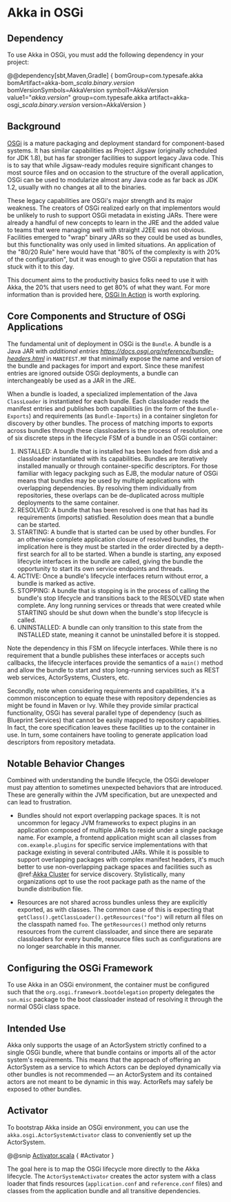 # Akka in OSGi

## Dependency

To use Akka in OSGi, you must add the following dependency in your project:

@@dependency[sbt,Maven,Gradle] {
  bomGroup=com.typesafe.akka bomArtifact=akka-bom_$scala.binary.version$ bomVersionSymbols=AkkaVersion
  symbol1=AkkaVersion
  value1="$akka.version$"
  group=com.typesafe.akka
  artifact=akka-osgi_$scala.binary.version$
  version=AkkaVersion
}

## Background

[OSGi](https://www.osgi.org/resources/where-to-start/) is a mature packaging and deployment standard for component-based systems. It
has similar capabilities as Project Jigsaw (originally scheduled for JDK 1.8), but has far stronger facilities to
support legacy Java code. This is to say that while Jigsaw-ready modules require significant changes to most source files
and on occasion to the structure of the overall application, OSGi can be used to modularize almost any Java code as far
back as JDK 1.2, usually with no changes at all to the binaries.

These legacy capabilities are OSGi's major strength and its major weakness. The creators of OSGi realized early on that
implementors would be unlikely to rush to support OSGi metadata in existing JARs. There were already a handful of new
concepts to learn in the JRE and the added value to teams that were managing well with straight J2EE was not obvious.
Facilities emerged to "wrap" binary JARs so they could be used as bundles, but this functionality was only used in limited
situations. An application of the "80/20 Rule" here would have that "80% of the complexity is with 20% of the configuration",
but it was enough to give OSGi a reputation that has stuck with it to this day.

This document aims to the productivity basics folks need to use it with Akka, the 20% that users need to get 80% of what they want.
For more information than is provided here, [OSGi In Action](https://www.manning.com/books/osgi-in-action) is worth exploring.

## Core Components and Structure of OSGi Applications

The fundamental unit of deployment in OSGi is the `Bundle`. A bundle is a Java JAR with *additional
entries <https://docs.osgi.org/reference/bundle-headers.html>* in `MANIFEST.MF` that minimally expose the name and version
of the bundle and packages for import and export. Since these manifest entries are ignored outside OSGi deployments,
a bundle can interchangeably be used as a JAR in the JRE.

When a bundle is loaded, a specialized implementation of the Java `ClassLoader` is instantiated for each bundle. Each
classloader reads the manifest entries and publishes both capabilities (in the form of the `Bundle-Exports`) and
requirements (as `Bundle-Imports`) in a container singleton for discovery by other bundles. The process of matching imports to
exports across bundles through these classloaders is the process of resolution, one of six discrete steps in the lifecycle
FSM of a bundle in an OSGi container:

 1. INSTALLED: A bundle that is installed has been loaded from disk and a classloader instantiated with its capabilities.
Bundles are iteratively installed manually or through container-specific descriptors. For those familiar with legacy packging
such as EJB, the modular nature of OSGi means that bundles may be used by multiple applications with overlapping dependencies.
By resolving them individually from repositories, these overlaps can be de-duplicated across multiple deployments to
the same container.
 2. RESOLVED: A bundle that has been resolved is one that has had its requirements (imports) satisfied. Resolution does
mean that a bundle can be started.
 3. STARTING: A bundle that is started can be used by other bundles. For an otherwise complete application closure of
resolved bundles, the implication here is they must be started in the order directed by a depth-first search for all to
be started. When a bundle is starting, any exposed lifecycle interfaces in the bundle are called, giving the bundle
the opportunity to start its own service endpoints and threads.
 4. ACTIVE: Once a bundle's lifecycle interfaces return without error, a bundle is marked as active.
 5. STOPPING: A bundle that is stopping is in the process of calling the bundle's stop lifecycle and transitions back to
the RESOLVED state when complete. Any long running services or threads that were created while STARTING should be shut
down when the bundle's stop lifecycle is called.
 6. UNINSTALLED: A bundle can only transition to this state from the INSTALLED state, meaning it cannot be uninstalled
before it is stopped.

Note the dependency in this FSM on lifecycle interfaces. While there is no requirement that a bundle publishes these
interfaces or accepts such callbacks, the lifecycle interfaces provide the semantics of a `main()` method and allow
the bundle to start and stop long-running services such as REST web services, ActorSystems, Clusters, etc.

Secondly, note when considering requirements and capabilities, it's a common misconception to equate these with repository
dependencies as might be found in Maven or Ivy. While they provide similar practical functionality, OSGi has several
parallel type of dependency (such as Blueprint Services) that cannot be easily mapped to repository capabilities. In fact,
the core specification leaves these facilities up to the container in use. In turn, some containers have tooling to generate
application load descriptors from repository metadata.

## Notable Behavior Changes

Combined with understanding the bundle lifecycle, the OSGi developer must pay attention to sometimes unexpected behaviors
that are introduced. These are generally within the JVM specification, but are unexpected and can lead to frustration.

 * 
   Bundles should not export overlapping package spaces. It is not uncommon for legacy JVM frameworks to expect plugins
in an application composed of multiple JARs to reside under a single package name. For example, a frontend application
might scan all classes from `com.example.plugins` for specific service implementations with that package existing in
several contributed JARs.
   While it is possible to support overlapping packages with complex manifest headers, it's much better to use non-overlapping
package spaces and facilities such as @ref:[Akka Cluster](../typed/cluster-concepts.md)
for service discovery. Stylistically, many organizations opt to use the root package path as the name of the bundle
distribution file.

 * Resources are not shared across bundles unless they are explicitly exported, as with classes. The common
case of this is expecting that `getClass().getClassLoader().getResources("foo")` will return all files on the classpath
named `foo`. The `getResources()` method only returns resources from the current classloader, and since there are
separate classloaders for every bundle, resource files such as configurations are no longer searchable in this manner.

## Configuring the OSGi Framework

To use Akka in an OSGi environment, the container must be configured such that the `org.osgi.framework.bootdelegation`
property delegates the `sun.misc` package to the boot classloader instead of resolving it through the normal OSGi class space.

## Intended Use

Akka only supports the usage of an ActorSystem strictly confined to a single OSGi bundle, where that bundle contains or imports
all of the actor system's requirements. This means that the approach of offering an ActorSystem as a service to which Actors
can be deployed dynamically via other bundles is not recommended — an ActorSystem and its contained actors are not meant to be
dynamic in this way. ActorRefs may safely be exposed to other bundles.

## Activator

To bootstrap Akka inside an OSGi environment, you can use the `akka.osgi.ActorSystemActivator` class
to conveniently set up the ActorSystem.

@@snip [Activator.scala](/akka-osgi/src/test/scala/docs/osgi/Activator.scala) { #Activator }

The goal here is to map the OSGi lifecycle more directly to the Akka lifecycle. The `ActorSystemActivator` creates
the actor system with a class loader that finds resources (`application.conf` and `reference.conf` files) and classes
from the application bundle and all transitive dependencies.
